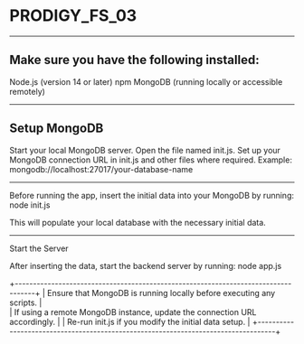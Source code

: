 # PRODIGY_FS_03
----------------------------------------------
Make sure you have the following installed:
----------------------------------------------
Node.js (version 14 or later)
npm
MongoDB (running locally or accessible remotely)

------------------------------------------------
Setup MongoDB
-------------------------------------------------
Start your local MongoDB server.
Open the file named init.js.
Set up your MongoDB connection URL in init.js and other files where required.
Example: mongodb://localhost:27017/your-database-name

-----------------------------------------------------

Before running the app, insert the initial data into your MongoDB by running:
node init.js

This will populate your local database with the necessary initial data.

--------------------------------------------------

Start the Server

After inserting the data, start the backend server by running:
node app.js



+-----------------------------------------------------------------------------------+
| Ensure that MongoDB is running locally before executing any scripts.              |          
| If using a remote MongoDB instance, update the connection URL accordingly.        |
| Re-run init.js if you modify the initial data setup.                              |
+-----------------------------------------------------------------------------------+
